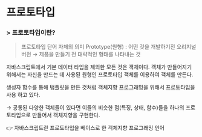 # 프로토타입

### > 프로토타입이란?

> 프로토타입 단어 자체의 의미
Prototype(원형) : 어떤 것을 개발하기전 오리지널 버전 → 제품을 만들기 전 대략적인 형태를 나타내는 것
> 

자바스크립트에서 기본 데이터 타입을 제외한 모든 것은 객체이다. 객체가 만들어지기 위해서는 자신을 만드는 데 사용된 원형인 프로토타입 객체를 이용하여 객체를 만든다. 

생성자 함수를 통해 탬플릿을 만든 것처럼 객체지향 프로그래밍을 위해서 프로토타입을 사용 하고 있다. 

→ 공통된 다양한 객체들이 있다면 이들의 비슷한 점(특징, 상태, 함수)들을 하나의 프로토타입으로 만들어서 객체지향을 구현한다. 

👉 자바스크립트란 프로토타입을 베이스로 한 객체지향 프로그래밍 언어